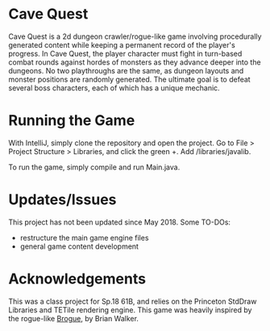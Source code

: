 # Cave Quest

Cave Quest is a 2d dungeon crawler/rogue-like game involving procedurally generated content while keeping a permanent record of the player's progress. In Cave Quest, the player character must fight in turn-based combat rounds against hordes of monsters as they advance deeper into the dungeons. No two playthroughs are the same, as dungeon layouts and monster positions are randomly generated. The ultimate goal is to defeat several boss characters, each of which has a unique mechanic.


# Running the Game
With IntelliJ, simply clone the repository and open the project. Go to File > Project Structure > Libraries, and click the green +. Add /libraries/javalib.

To run the game, simply compile and run Main.java.

# Updates/Issues

This project has not been updated since May 2018. Some TO-DOs:
 * restructure the main game engine files
 * general game content development


# Acknowledgements

This was a class project for Sp.18 61B, and relies on the Princeton StdDraw Libraries and TETile rendering engine. This game was heavily inspired by the rogue-like [Brogue](https://sites.google.com/site/broguegame/), by Brian Walker.
